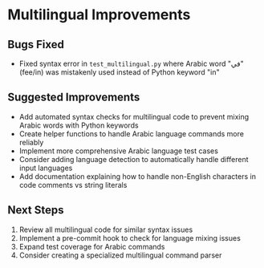 # Multilingual Improvements

## Bugs Fixed
- Fixed syntax error in `test_multilingual.py` where Arabic word "في" (fee/in) was mistakenly used instead of Python keyword "in"

## Suggested Improvements
- Add automated syntax checks for multilingual code to prevent mixing Arabic words with Python keywords
- Create helper functions to handle Arabic language commands more reliably
- Implement more comprehensive Arabic language test cases
- Consider adding language detection to automatically handle different input languages
- Add documentation explaining how to handle non-English characters in code comments vs string literals

## Next Steps
1. Review all multilingual code for similar syntax issues
2. Implement a pre-commit hook to check for language mixing issues
3. Expand test coverage for Arabic commands
4. Consider creating a specialized multilingual command parser
